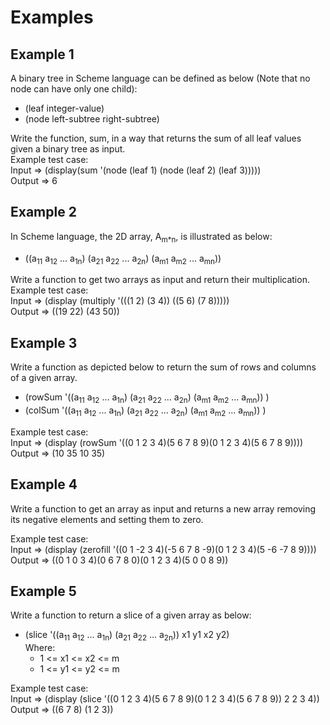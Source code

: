# Examples
## Example 1
A binary tree in Scheme language can be defined as below (Note that no node can have only one child):  
   * (leaf integer-value)  
   * (node left-subtree right-subtree)  

Write the function, sum, in a way that returns the sum of all leaf values given a binary tree as input.  
Example test case:  
Input => (display(sum '(node (leaf 1) (node (leaf 2) (leaf 3)))))  
Output => 6

## Example 2
In Scheme language, the 2D array, A<sub>m*n</sub>, is illustrated as below:  
   * ((a<sub>11</sub> a<sub>12</sub> ... a<sub>1n</sub>) (a<sub>21</sub> a<sub>22</sub> ... a<sub>2n</sub>) (a<sub>m1</sub> a<sub>m2</sub> ... a<sub>mn</sub>))

Write a function to get two arrays as input and return their multiplication.  
Example test case:   
Input => (display (multiply '(((1 2) (3 4)) ((5 6) (7 8)))))  
Output => ((19 22) (43 50))

## Example 3
Write a function as depicted below to return the sum of rows and columns of a given array.
   * (rowSum '((a<sub>11</sub> a<sub>12</sub> ... a<sub>1n</sub>) (a<sub>21</sub> a<sub>22</sub> ... a<sub>2n</sub>) (a<sub>m1</sub> a<sub>m2</sub> ... a<sub>mn</sub>))
     )
   * (colSum '((a<sub>11</sub> a<sub>12</sub> ... a<sub>1n</sub>) (a<sub>21</sub> a<sub>22</sub> ... a<sub>2n</sub>) (a<sub>m1</sub> a<sub>m2</sub> ... a<sub>mn</sub>))
     )

Example test case:  
Input => (display (rowSum '((0 1 2 3 4)(5 6 7 8 9)(0 1 2 3 4)(5 6 7 8 9))))  
Output => (10 35 10 35)

## Example 4
Write a function to get an array as input and returns a new array removing its negative elements and setting them to zero. 

Example test case:   
Input => (display (zerofill '((0 1 -2 3 4)(-5 6 7 8 -9)(0 1 2 3 4)(5 -6 -7 8 9))))  
Output => ((0 1 0 3 4)(0 6 7 8 0)(0 1 2 3 4)(5 0 0 8 9))

## Example 5
Write a function to return a slice of a given array as below:  
* (slice '((a<sub>11</sub> a<sub>12</sub> ... a<sub>1n</sub>) (a<sub>21</sub> a<sub>22</sub> ... a<sub>2n</sub>)) x1 y1 x2 y2)  
     Where:
  * 1 <= x1 <= x2 <= m
  * 1 <= y1 <= y2 <= m

Example test case:   
Input => (display (slice '((0 1 2 3 4)(5 6 7 8 9)(0 1 2 3 4)(5 6 7 8 9)) 2 2 3 4))  
Output => ((6 7 8) (1 2 3))